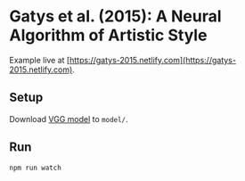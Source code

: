 # Gatys et al. (2015): A Neural Algorithm of Artistic Style
Example live at [https://gatys-2015.netlify.com](https://gatys-2015.netlify.com).

## Setup
Download [VGG model](https://github.com/DavidCai1993/vgg19-tensorflowjs-model/tree/master/model) to `model/`.

## Run
`npm run watch`

